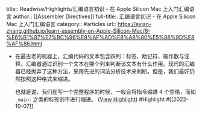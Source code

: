 title:: Readwise/Highlights/汇编语言初识 - 在 Apple Silicon Mac 上入门汇编语言
author:: [[Assembler Directives]]
full-title:: 汇编语言初识 - 在 Apple Silicon Mac 上入门汇编语言
category:: #articles
url:: https://evian-zhang.github.io/learn-assembly-on-Apple-Silicon-Mac/6-%E6%B1%87%E7%BC%96%E8%AF%AD%E8%A8%80%E5%88%9D%E8%AF%86.html
- 在最古老的机器上，汇编代码的文本包含四列：标签、助记符、操作数与注释。汇编器通过识别一个文本在哪个列来判断该文本有什么作用。现代的汇编器已经抛弃了这种方法，采用先进的词法分析技术来判断。但是，我们最好仍然按照这种格式来缩进。
  
  也就是说，我们在写一个完整程序的时候，一般会将指令缩进 4 个空格，而如`_main:` 之类的标签则不进行缩进。 ([View Highlight](https://read.readwise.io/read/01geqemdtvnb14v8m3866nbqgk)) #Highlight #[[2022-10-07]]